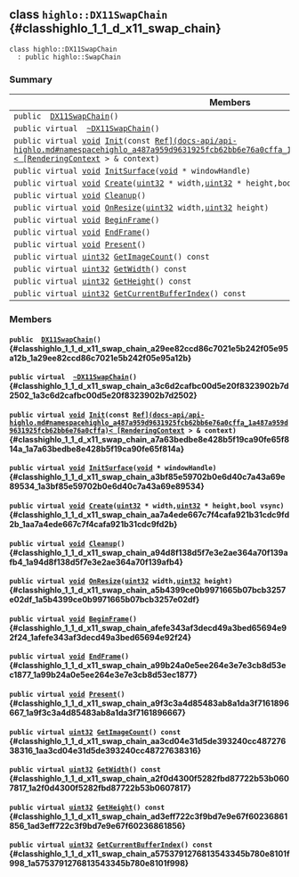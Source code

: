 ## class `highlo::DX11SwapChain` {#classhighlo_1_1_d_x11_swap_chain}

```
class highlo::DX11SwapChain
  : public highlo::SwapChain
```

### Summary

 Members                        | Descriptions                                
--------------------------------|---------------------------------------------
`public  `[`DX11SwapChain`](#classhighlo_1_1_d_x11_swap_chain_a29ee82ccd86c7021e5b242f05e95a12b_1a29ee82ccd86c7021e5b242f05e95a12b)`()` | 
`public virtual  `[`~DX11SwapChain`](#classhighlo_1_1_d_x11_swap_chain_a3c6d2cafbc00d5e20f8323902b7d2502_1a3c6d2cafbc00d5e20f8323902b7d2502)`()` | 
`public virtual `[`void`](#imgui__impl__opengl3__loader_8h_ac668e7cffd9e2e9cfee428b9b2f34fa7_1ac668e7cffd9e2e9cfee428b9b2f34fa7)` `[`Init`](#classhighlo_1_1_d_x11_swap_chain_a7a63bedbe8e428b5f19ca90fe65f814a_1a7a63bedbe8e428b5f19ca90fe65f814a)`(const `[`Ref](docs-api/api-highlo.md#namespacehighlo_a487a959d9631925fcb62bb6e76a0cffa_1a487a959d9631925fcb62bb6e76a0cffa)< [RenderingContext`](docs-api/api-highlo--RenderingContext.md#classhighlo_1_1_rendering_context)` > & context)` | 
`public virtual `[`void`](#imgui__impl__opengl3__loader_8h_ac668e7cffd9e2e9cfee428b9b2f34fa7_1ac668e7cffd9e2e9cfee428b9b2f34fa7)` `[`InitSurface`](#classhighlo_1_1_d_x11_swap_chain_a3bf85e59702b0e6d40c7a43a69e89534_1a3bf85e59702b0e6d40c7a43a69e89534)`(`[`void`](#imgui__impl__opengl3__loader_8h_ac668e7cffd9e2e9cfee428b9b2f34fa7_1ac668e7cffd9e2e9cfee428b9b2f34fa7)` * windowHandle)` | 
`public virtual `[`void`](#imgui__impl__opengl3__loader_8h_ac668e7cffd9e2e9cfee428b9b2f34fa7_1ac668e7cffd9e2e9cfee428b9b2f34fa7)` `[`Create`](#classhighlo_1_1_d_x11_swap_chain_aa7a4ede667c7f4cafa921b31cdc9fd2b_1aa7a4ede667c7f4cafa921b31cdc9fd2b)`(`[`uint32`](#_base_types_8h_a1134b580f8da4de94ca6b1de4d37975e_1a1134b580f8da4de94ca6b1de4d37975e)` * width,`[`uint32`](#_base_types_8h_a1134b580f8da4de94ca6b1de4d37975e_1a1134b580f8da4de94ca6b1de4d37975e)` * height,bool vsync)` | 
`public virtual `[`void`](#imgui__impl__opengl3__loader_8h_ac668e7cffd9e2e9cfee428b9b2f34fa7_1ac668e7cffd9e2e9cfee428b9b2f34fa7)` `[`Cleanup`](#classhighlo_1_1_d_x11_swap_chain_a94d8f138d5f7e3e2ae364a70f139afb4_1a94d8f138d5f7e3e2ae364a70f139afb4)`()` | 
`public virtual `[`void`](#imgui__impl__opengl3__loader_8h_ac668e7cffd9e2e9cfee428b9b2f34fa7_1ac668e7cffd9e2e9cfee428b9b2f34fa7)` `[`OnResize`](#classhighlo_1_1_d_x11_swap_chain_a5b4399ce0b9971665b07bcb3257e02df_1a5b4399ce0b9971665b07bcb3257e02df)`(`[`uint32`](#_base_types_8h_a1134b580f8da4de94ca6b1de4d37975e_1a1134b580f8da4de94ca6b1de4d37975e)` width,`[`uint32`](#_base_types_8h_a1134b580f8da4de94ca6b1de4d37975e_1a1134b580f8da4de94ca6b1de4d37975e)` height)` | 
`public virtual `[`void`](#imgui__impl__opengl3__loader_8h_ac668e7cffd9e2e9cfee428b9b2f34fa7_1ac668e7cffd9e2e9cfee428b9b2f34fa7)` `[`BeginFrame`](#classhighlo_1_1_d_x11_swap_chain_afefe343af3decd49a3bed65694e92f24_1afefe343af3decd49a3bed65694e92f24)`()` | 
`public virtual `[`void`](#imgui__impl__opengl3__loader_8h_ac668e7cffd9e2e9cfee428b9b2f34fa7_1ac668e7cffd9e2e9cfee428b9b2f34fa7)` `[`EndFrame`](#classhighlo_1_1_d_x11_swap_chain_a99b24a0e5ee264e3e7e3cb8d53ec1877_1a99b24a0e5ee264e3e7e3cb8d53ec1877)`()` | 
`public virtual `[`void`](#imgui__impl__opengl3__loader_8h_ac668e7cffd9e2e9cfee428b9b2f34fa7_1ac668e7cffd9e2e9cfee428b9b2f34fa7)` `[`Present`](#classhighlo_1_1_d_x11_swap_chain_a9f3c3a4d85483ab8a1da3f7161896667_1a9f3c3a4d85483ab8a1da3f7161896667)`()` | 
`public virtual `[`uint32`](#_base_types_8h_a1134b580f8da4de94ca6b1de4d37975e_1a1134b580f8da4de94ca6b1de4d37975e)` `[`GetImageCount`](#classhighlo_1_1_d_x11_swap_chain_aa3cd04e31d5de393240cc48727638316_1aa3cd04e31d5de393240cc48727638316)`() const` | 
`public virtual `[`uint32`](#_base_types_8h_a1134b580f8da4de94ca6b1de4d37975e_1a1134b580f8da4de94ca6b1de4d37975e)` `[`GetWidth`](#classhighlo_1_1_d_x11_swap_chain_a2f0d4300f5282fbd87722b53b0607817_1a2f0d4300f5282fbd87722b53b0607817)`() const` | 
`public virtual `[`uint32`](#_base_types_8h_a1134b580f8da4de94ca6b1de4d37975e_1a1134b580f8da4de94ca6b1de4d37975e)` `[`GetHeight`](#classhighlo_1_1_d_x11_swap_chain_ad3eff722c3f9bd7e9e67f60236861856_1ad3eff722c3f9bd7e9e67f60236861856)`() const` | 
`public virtual `[`uint32`](#_base_types_8h_a1134b580f8da4de94ca6b1de4d37975e_1a1134b580f8da4de94ca6b1de4d37975e)` `[`GetCurrentBufferIndex`](#classhighlo_1_1_d_x11_swap_chain_a5753791276813543345b780e8101f998_1a5753791276813543345b780e8101f998)`() const` | 

### Members

#### `public  `[`DX11SwapChain`](#classhighlo_1_1_d_x11_swap_chain_a29ee82ccd86c7021e5b242f05e95a12b_1a29ee82ccd86c7021e5b242f05e95a12b)`()` {#classhighlo_1_1_d_x11_swap_chain_a29ee82ccd86c7021e5b242f05e95a12b_1a29ee82ccd86c7021e5b242f05e95a12b}

#### `public virtual  `[`~DX11SwapChain`](#classhighlo_1_1_d_x11_swap_chain_a3c6d2cafbc00d5e20f8323902b7d2502_1a3c6d2cafbc00d5e20f8323902b7d2502)`()` {#classhighlo_1_1_d_x11_swap_chain_a3c6d2cafbc00d5e20f8323902b7d2502_1a3c6d2cafbc00d5e20f8323902b7d2502}

#### `public virtual `[`void`](#imgui__impl__opengl3__loader_8h_ac668e7cffd9e2e9cfee428b9b2f34fa7_1ac668e7cffd9e2e9cfee428b9b2f34fa7)` `[`Init`](#classhighlo_1_1_d_x11_swap_chain_a7a63bedbe8e428b5f19ca90fe65f814a_1a7a63bedbe8e428b5f19ca90fe65f814a)`(const `[`Ref](docs-api/api-highlo.md#namespacehighlo_a487a959d9631925fcb62bb6e76a0cffa_1a487a959d9631925fcb62bb6e76a0cffa)< [RenderingContext`](docs-api/api-highlo--RenderingContext.md#classhighlo_1_1_rendering_context)` > & context)` {#classhighlo_1_1_d_x11_swap_chain_a7a63bedbe8e428b5f19ca90fe65f814a_1a7a63bedbe8e428b5f19ca90fe65f814a}

#### `public virtual `[`void`](#imgui__impl__opengl3__loader_8h_ac668e7cffd9e2e9cfee428b9b2f34fa7_1ac668e7cffd9e2e9cfee428b9b2f34fa7)` `[`InitSurface`](#classhighlo_1_1_d_x11_swap_chain_a3bf85e59702b0e6d40c7a43a69e89534_1a3bf85e59702b0e6d40c7a43a69e89534)`(`[`void`](#imgui__impl__opengl3__loader_8h_ac668e7cffd9e2e9cfee428b9b2f34fa7_1ac668e7cffd9e2e9cfee428b9b2f34fa7)` * windowHandle)` {#classhighlo_1_1_d_x11_swap_chain_a3bf85e59702b0e6d40c7a43a69e89534_1a3bf85e59702b0e6d40c7a43a69e89534}

#### `public virtual `[`void`](#imgui__impl__opengl3__loader_8h_ac668e7cffd9e2e9cfee428b9b2f34fa7_1ac668e7cffd9e2e9cfee428b9b2f34fa7)` `[`Create`](#classhighlo_1_1_d_x11_swap_chain_aa7a4ede667c7f4cafa921b31cdc9fd2b_1aa7a4ede667c7f4cafa921b31cdc9fd2b)`(`[`uint32`](#_base_types_8h_a1134b580f8da4de94ca6b1de4d37975e_1a1134b580f8da4de94ca6b1de4d37975e)` * width,`[`uint32`](#_base_types_8h_a1134b580f8da4de94ca6b1de4d37975e_1a1134b580f8da4de94ca6b1de4d37975e)` * height,bool vsync)` {#classhighlo_1_1_d_x11_swap_chain_aa7a4ede667c7f4cafa921b31cdc9fd2b_1aa7a4ede667c7f4cafa921b31cdc9fd2b}

#### `public virtual `[`void`](#imgui__impl__opengl3__loader_8h_ac668e7cffd9e2e9cfee428b9b2f34fa7_1ac668e7cffd9e2e9cfee428b9b2f34fa7)` `[`Cleanup`](#classhighlo_1_1_d_x11_swap_chain_a94d8f138d5f7e3e2ae364a70f139afb4_1a94d8f138d5f7e3e2ae364a70f139afb4)`()` {#classhighlo_1_1_d_x11_swap_chain_a94d8f138d5f7e3e2ae364a70f139afb4_1a94d8f138d5f7e3e2ae364a70f139afb4}

#### `public virtual `[`void`](#imgui__impl__opengl3__loader_8h_ac668e7cffd9e2e9cfee428b9b2f34fa7_1ac668e7cffd9e2e9cfee428b9b2f34fa7)` `[`OnResize`](#classhighlo_1_1_d_x11_swap_chain_a5b4399ce0b9971665b07bcb3257e02df_1a5b4399ce0b9971665b07bcb3257e02df)`(`[`uint32`](#_base_types_8h_a1134b580f8da4de94ca6b1de4d37975e_1a1134b580f8da4de94ca6b1de4d37975e)` width,`[`uint32`](#_base_types_8h_a1134b580f8da4de94ca6b1de4d37975e_1a1134b580f8da4de94ca6b1de4d37975e)` height)` {#classhighlo_1_1_d_x11_swap_chain_a5b4399ce0b9971665b07bcb3257e02df_1a5b4399ce0b9971665b07bcb3257e02df}

#### `public virtual `[`void`](#imgui__impl__opengl3__loader_8h_ac668e7cffd9e2e9cfee428b9b2f34fa7_1ac668e7cffd9e2e9cfee428b9b2f34fa7)` `[`BeginFrame`](#classhighlo_1_1_d_x11_swap_chain_afefe343af3decd49a3bed65694e92f24_1afefe343af3decd49a3bed65694e92f24)`()` {#classhighlo_1_1_d_x11_swap_chain_afefe343af3decd49a3bed65694e92f24_1afefe343af3decd49a3bed65694e92f24}

#### `public virtual `[`void`](#imgui__impl__opengl3__loader_8h_ac668e7cffd9e2e9cfee428b9b2f34fa7_1ac668e7cffd9e2e9cfee428b9b2f34fa7)` `[`EndFrame`](#classhighlo_1_1_d_x11_swap_chain_a99b24a0e5ee264e3e7e3cb8d53ec1877_1a99b24a0e5ee264e3e7e3cb8d53ec1877)`()` {#classhighlo_1_1_d_x11_swap_chain_a99b24a0e5ee264e3e7e3cb8d53ec1877_1a99b24a0e5ee264e3e7e3cb8d53ec1877}

#### `public virtual `[`void`](#imgui__impl__opengl3__loader_8h_ac668e7cffd9e2e9cfee428b9b2f34fa7_1ac668e7cffd9e2e9cfee428b9b2f34fa7)` `[`Present`](#classhighlo_1_1_d_x11_swap_chain_a9f3c3a4d85483ab8a1da3f7161896667_1a9f3c3a4d85483ab8a1da3f7161896667)`()` {#classhighlo_1_1_d_x11_swap_chain_a9f3c3a4d85483ab8a1da3f7161896667_1a9f3c3a4d85483ab8a1da3f7161896667}

#### `public virtual `[`uint32`](#_base_types_8h_a1134b580f8da4de94ca6b1de4d37975e_1a1134b580f8da4de94ca6b1de4d37975e)` `[`GetImageCount`](#classhighlo_1_1_d_x11_swap_chain_aa3cd04e31d5de393240cc48727638316_1aa3cd04e31d5de393240cc48727638316)`() const` {#classhighlo_1_1_d_x11_swap_chain_aa3cd04e31d5de393240cc48727638316_1aa3cd04e31d5de393240cc48727638316}

#### `public virtual `[`uint32`](#_base_types_8h_a1134b580f8da4de94ca6b1de4d37975e_1a1134b580f8da4de94ca6b1de4d37975e)` `[`GetWidth`](#classhighlo_1_1_d_x11_swap_chain_a2f0d4300f5282fbd87722b53b0607817_1a2f0d4300f5282fbd87722b53b0607817)`() const` {#classhighlo_1_1_d_x11_swap_chain_a2f0d4300f5282fbd87722b53b0607817_1a2f0d4300f5282fbd87722b53b0607817}

#### `public virtual `[`uint32`](#_base_types_8h_a1134b580f8da4de94ca6b1de4d37975e_1a1134b580f8da4de94ca6b1de4d37975e)` `[`GetHeight`](#classhighlo_1_1_d_x11_swap_chain_ad3eff722c3f9bd7e9e67f60236861856_1ad3eff722c3f9bd7e9e67f60236861856)`() const` {#classhighlo_1_1_d_x11_swap_chain_ad3eff722c3f9bd7e9e67f60236861856_1ad3eff722c3f9bd7e9e67f60236861856}

#### `public virtual `[`uint32`](#_base_types_8h_a1134b580f8da4de94ca6b1de4d37975e_1a1134b580f8da4de94ca6b1de4d37975e)` `[`GetCurrentBufferIndex`](#classhighlo_1_1_d_x11_swap_chain_a5753791276813543345b780e8101f998_1a5753791276813543345b780e8101f998)`() const` {#classhighlo_1_1_d_x11_swap_chain_a5753791276813543345b780e8101f998_1a5753791276813543345b780e8101f998}

